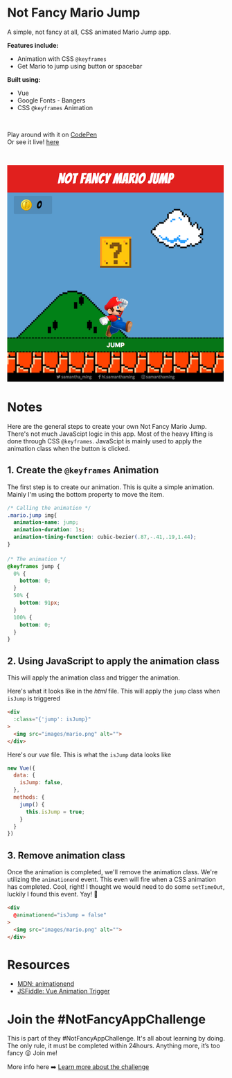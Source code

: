 # Not Fancy Mario Jump

A simple, not fancy at all, CSS animated Mario Jump app.

**Features include:**

- Animation with CSS `@keyframes`
- Get Mario to jump using button or spacebar

**Built using:**
- Vue
- Google Fonts - Bangers
- CSS `@keyframes` Animation

<br>

Play around with it on [CodePen](https://codepen.io/samanthaming/pen/qMxQBd)  
Or see it live! [here](https://samanthaming.github.io/not-fancy-css-mario-jump/)

<br>

![App](images/not-fancy-css-mario-jump.png)

# Notes

Here are the general steps to create your own Not Fancy Mario Jump. There's not much JavaScipt logic in this app. Most of the heavy lifting is done through CSS `@keyframes`. JavaScipt is mainly used to apply the animation class when the button is clicked.

## 1. Create the `@keyframes` Animation

The first step is to create our animation. This is quite a simple animation. Mainly I'm using the bottom property to move the item.

```css
/* Calling the animation */
.mario.jump img{
  animation-name: jump;
  animation-duration: 1s;
  animation-timing-function: cubic-bezier(.87,-.41,.19,1.44);
}

/* The animation */
@keyframes jump {
  0% {
    bottom: 0;
  }
  50% {
    bottom: 91px;
  }
  100% {
    bottom: 0;
  }
}
```

## 2. Using JavaScript to apply the animation class

This will apply the animation class and trigger the animation.

Here's what it looks like in the _html_ file. This will apply the `jump` class when `isJump` is triggered

```html
<div
  :class="{'jump': isJump}"
>
  <img src="images/mario.png" alt="">
</div>
```

Here's our _vue_ file. This is what the `isJump` data looks like

```javascript
new Vue({
  data: {
    isJump: false,
  },
  methods: {
    jump() {
      this.isJump = true;
    }
  }
})
```

## 3. Remove animation class

Once the animation is completed, we'll remove the animation class. We're utilizing the `animationend` event. This even will fire when a CSS animation has completed. Cool, right! I thought we would need to do some `setTimeOut`, luckily I found this event. Yay! 👏

```html
<div
  @animationend="isJump = false"
>
  <img src="images/mario.png" alt="">
</div>
```

# Resources

- [MDN: animationend](https://developer.mozilla.org/en-US/docs/Web/Events/animationend)
- [JSFiddle: Vue Animation Trigger](https://jsfiddle.net/RobertKirsz/muo19o4x/)

# Join the #NotFancyAppChallenge

This is part of they #NotFancyAppChallenge. It's all about learning by doing. The only rule, it must be completed within 24hours. Anything more, it’s too fancy 😜 Join me!

More info here ➡️ [Learn more about the challenge](https://github.com/samanthaming/awesome-notfancyappchallenge)

